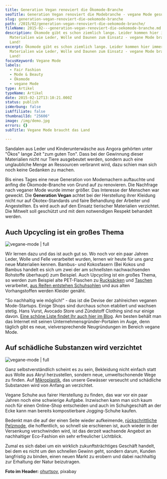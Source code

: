 ```yaml
---
title: Generation Vegan renoviert die Ökomode-Branche
seoTitle: Generation Vegan renoviert die Modebranche - vegane Mode gesucht!
slug: generation-vegan-renoviert-die-oekomode-branche
path: /2015/02/generation-vegan-renoviert-die-oekomode-branche/
fileName: 2015-02---generation-vegan-renoviert-die-oekomode-branche.md
description: Ökomode gibt es schon ziemlich lange. Leider kommen hier immernoch
  Materialien wie Leder, Wolle und Daunen zum Einsatz - vegane Mode braucht das
  Land!
excerpt: Ökomode gibt es schon ziemlich lange. Leider kommen hier immernoch
  Materialien wie Leder, Wolle und Daunen zum Einsatz - vegane Mode braucht das
  Land!
focusKeyword: Vegane Mode
labels:
  - Fair Fashion
  - Mode & Beauty
  - Ökomode
  - vegane Mode
type: Artikel
typeName: Artikel
date: 2015-02-12T13:10:21.000Z
status: publish
isWerbung: false
isAffiliate: false
thumbnailId: "25606"
image: /img/demo.jpg
errors: {}
subTitle: Vegane Mode braucht das Land
  
---
```


Sandalen aus Leder und Kinderunterwäsche aus Angora gehörten unter "Ökos" lange
Zeit "zum guten Ton". Dass bei der Gewinnung dieser Materialien nicht nur Tiere
ausgebeutet werden, sondern auch eine unglaubliche Menge an Ressourcen verbrannt
wird, dazu schien man sich noch keine Gedanken zu machen.

Bis eines Tages eine neue Generation von Modemachern auftauchte und anfing die
Ökomode-Branche von Grund auf zu renovieren. Die Nachfrage nach veganer Mode
wurde immer größer. Das Interesse der Menschen war geweckt. Die **Generation
Vegan** achtet bei der Herstellung ihrer Kleidung nicht nur auf Ökotex-Standards
und faire Behandlung der Arbeiter und Angestellten. Es wird auch auf den Einsatz
tierischer Materialien verzichtet. Die Mitwelt soll geschützt und mit dem
notwendigen Respekt behandelt werden.

## Auch Upcycling ist ein großes Thema

![vegane-mode | full](http://cardamonchai.com/wp-content/uploads/2019/07/Pro-V-Bamboo-Shirt-green-265x250.jpg "T-Shirt aus Bambus-Fasern von Avenging Animals")

Wir lernen dazu und das ist auch gut so. Wo noch vor ein paar Jahren Leder,
Wolle und Felle verarbeitet wurden, lernen wir heute für uns ganz neue
Materialien kennen. Bambus- und Kokosfasern (Bei Kokos und Bambus handelt es
sich um zwei der am schnellsten nachwachsenden Rohstoffe überhaupt) zum
Beispiel. Auch Upcycling ist ein großes Thema, so werden zum Beispiel alte
PET-Flaschen zu [Rucksäcken](/2017/06/ethnotek-viva-con-agua/) und
[Taschen](/2016/12/meine-neue-vegane-handtasche-von-mattnat/) verarbeitet,
[aus Reifen entstehen Schuhsohlen](/2018/03/gumbies-vegane-strandsandalen/) und
aus alten Vorhangstoffen werden Kleider genäht.

"So nachhaltig wie möglich!" - das ist die Devise der zahlreichen veganen
Mode-Startups. Einige Shops sind durchaus schon etabliert und wachsen stetig.
Hans Vurst, Avocado Store und Zündstoff Clothing sind nur einige davon.
[Eine schöne Liste findet Ihr auch hier im Blog](/2018/02/faire-klamotten/). Am
besten behält man das Internet mit seinen Unternehmensgründer-Portalen im Auge,
denn täglich gibt es neue, vielversprechende Neugründungen im Bereich vegane
Mode.

## Auf schädliche Substanzen wird verzichtet

![vegane-mode | full](http://cardamonchai.com/wp-content/uploads/2019/07/14918158780_5622ecf25d_o-250x250.jpg "Kompostierbare Jogging-Schuhe von Brooks")

Ganz selbstverständlich scheint es zu sein, Bekleidung nicht einfach statt aus
Wolle aus Akryl herzustellen, sondern neue, umweltschonende Wege zu finden. Auf
[Mikroplastik](/2017/08/kenia-sagt-plastiktueten-nein-danke/), das unsere
Gewässer verseucht und schädliche Substanzen wird von Anfang an verzichtet.

Vegane Schuhe aus fairer Herstellung zu finden, das war vor ein paar Jahren noch
eine schwierige Aufgabe. Inzwischen kann man sich kaum noch für einen
Online-Shop entscheiden und auch im Schuhgeschäft an der Ecke kann man bereits
kompostierbare Jogging-Schuhe kaufen.

Bedenkt man die auf der einen Seite wieder aufkeimende,
[rückschrittliche Pelzmode](/2014/11/fakepelz-echtpelz/), die hoffentlich, so
schnell sie erschienen ist, auch wieder in der Versenkung verschwinden wird, ist
das derzeit wachsende Angebot an nachhaltiger Eco-Fashion ein sehr erfreulicher
Lichtblick.

Zumal es sich dabei um ein wirklich zukunftsträchtiges Geschäft handelt, bei dem
es nicht um den schnellen Gewinn geht, sondern darum, Kunden langfristig zu
binden, einen neuen Markt zu erobern und dabei nachhaltig zur Erhaltung der
Natur beizutragen.

**Foto im Header:** [ohurtsov](https://pixabay.com/de/users/ohurtsov-1610766/),
pixabay

  